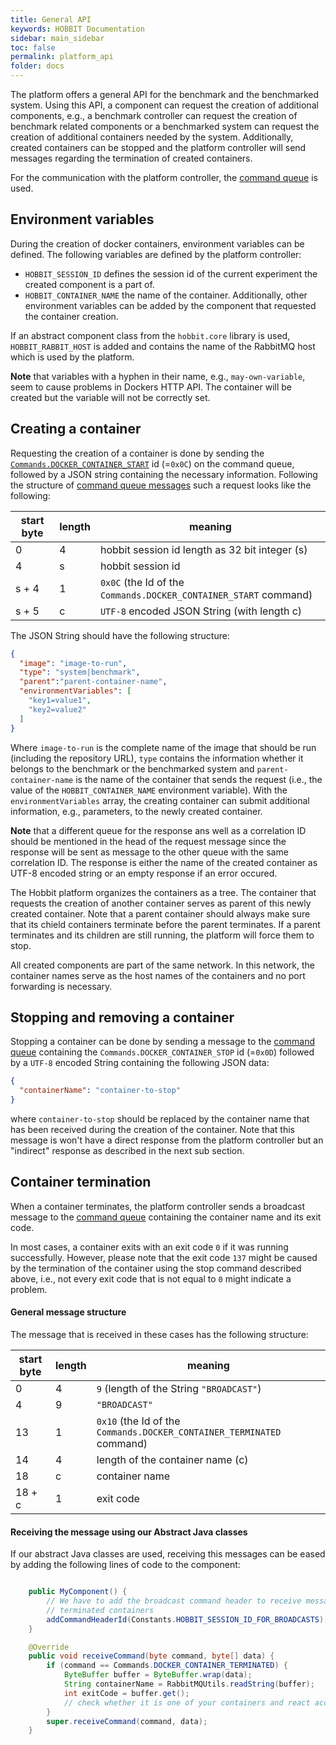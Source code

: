 ```yaml
---
title: General API
keywords: HOBBIT Documentation
sidebar: main_sidebar
toc: false
permalink: platform_api
folder: docs
---
```


The platform offers a general API for the benchmark and the benchmarked system. Using this API, a component can request the creation of additional components, e.g., a benchmark controller can request the creation of benchmark related components or a benchmarked system can request the creation of additional containers needed by the system. Additionally, created containers can be stopped and the platform controller will send messages regarding the termination of created containers.

For the communication with the platform controller, the [command queue](https://hobbit-project.github.io/command_queue) is used.

## Environment variables

During the creation of docker containers, environment variables can be defined. The following variables are defined by the platform controller:
* `HOBBIT_SESSION_ID` defines the session id of the current experiment the created component is a part of.
* `HOBBIT_CONTAINER_NAME` the name of the container.
Additionally, other environment variables can be added by the component that requested the container creation.
 
If an abstract component class from the `hobbit.core` library is used, `HOBBIT_RABBIT_HOST` is added and contains the name of the RabbitMQ host which is used by the platform.

**Note** that variables with a hyphen in their name, e.g., `may-own-variable`, seem to cause problems in Dockers HTTP API. The container will be created but the variable will not be correctly set.

## Creating a container

Requesting the creation of a container is done by sending the [`Commands.DOCKER_CONTAINER_START`](https://hobbit-project.github.io/command_queue#predefined-command-ids) id (=`0x0C`) on the command queue, followed by a JSON string containing the necessary information. Following the structure of [command queue messages](https://hobbit-project.github.io/command_queue#structure-of-a-message) such a request looks like the following:

| start byte | length | meaning |
|---|---|---|
| 0 | 4 | hobbit session id length as 32 bit integer (s) |
| 4 | s | hobbit session id |
| s + 4 | 1 | `0x0C` (the Id of the `Commands.DOCKER_CONTAINER_START` command) |
| s + 5 | c | `UTF-8` encoded JSON String (with length c) |

The JSON String should have the following structure:
```json
{
  "image": "image-to-run",
  "type": "system|benchmark",
  "parent":"parent-container-name",
  "environmentVariables": [
    "key1=value1",
    "key2=value2"
  ]
}
```
Where `image-to-run` is the complete name of the image that should be run (including the repository URL), `type` contains the information whether it belongs to the benchmark or the benchmarked system and `parent-container-name` is the name of the container that sends the request (i.e., the value of the `HOBBIT_CONTAINER_NAME` environment variable). With the `environmentVariables` array, the creating container can submit additional information, e.g., parameters, to the newly created container.

**Note** that a different queue for the response ans well as a correlation ID should be mentioned in the head of the request message since the response will be sent as message to the other queue with the same correlation ID. The response is either the name of the created container as UTF-8 encoded string or an empty response if an error occured.

The Hobbit platform organizes the containers as a tree. The container that requests the creation of another container serves as parent of this newly created container. Note that a parent container should always make sure that its chield containers terminate before the parent terminates. If a parent terminates and its children are still running, the platform will force them to stop.

All created components are part of the same network. In this network, the container names serve as the host names of the containers and no port forwarding is necessary.

## Stopping and removing a container

Stopping a container can be done by sending a message to the [command queue](command-queue) containing the `Commands.DOCKER_CONTAINER_STOP` id (=`0x0D`) followed by a `UTF-8` encoded String containing the following JSON data:
```json
{
  "containerName": "container-to-stop"
}
```
where `container-to-stop` should be replaced by the container name that has been received during the creation of the container. Note that this message is won't have a direct response from the platform controller but an "indirect" response as described in the next sub section.

## Container termination

When a container terminates, the platform controller sends a broadcast message to the [command queue](command-queue) containing the container name and its exit code.

In most cases, a container exits with an exit code `0` if it was running successfully. However, please note that the exit code `137` might be caused by the termination of the container using the stop command described above, i.e., not every exit code that is not equal to `0` might indicate a problem.

#### General message structure

The message that is received in these cases has the following structure:

| start byte | length | meaning |
|---|---|---|
| 0 | 4 | `9` (length of the String `"BROADCAST"`) |
| 4 | 9 | `"BROADCAST"` |
| 13 | 1 | `0x10` (the Id of the `Commands.DOCKER_CONTAINER_TERMINATED` command) |
| 14 | 4 | length of the container name (c) |
| 18 | c | container name |
| 18 + c | 1 | exit code |

#### Receiving the message using our Abstract Java classes

If our abstract Java classes are used, receiving this messages can be eased by adding the following lines of code to the component:
```java

    public MyComponent() {
        // We have to add the broadcast command header to receive messages about
        // terminated containers
        addCommandHeaderId(Constants.HOBBIT_SESSION_ID_FOR_BROADCASTS);
    }

    @Override
    public void receiveCommand(byte command, byte[] data) {
        if (command == Commands.DOCKER_CONTAINER_TERMINATED) {
            ByteBuffer buffer = ByteBuffer.wrap(data);
            String containerName = RabbitMQUtils.readString(buffer);
            int exitCode = buffer.get();
            // check whether it is one of your containers and react accordingly
        }
        super.receiveCommand(command, data);
    }
```

